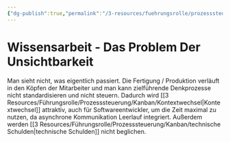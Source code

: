 ```yaml
---
{"dg-publish":true,"permalink":"/3-resources/fuehrungsrolle/prozesssteuerung/kanban/wissensarbeit/","created":"2024-04-10T13:26:28.994+02:00","updated":"2024-04-17T13:08:07.319+02:00"}
---
```



# Wissensarbeit - Das Problem Der Unsichtbarkeit

Man sieht nicht, was eigentlich passiert. Die Fertigung / Produktion verläuft in den Köpfen der Mitarbeiter und man kann zielführende Denkprozesse nicht standardisieren und nicht steuern. Dadurch wird [[3 Resources/Führungsrolle/Prozesssteuerung/Kanban/Kontextwechsel\|Kontextwechsel]] attraktiv, auch für Softwareentwickler, um die Zeit maximal zu nutzen, da asynchrone Kommunikation Leerlauf integriert. Außerdem werden [[3 Resources/Führungsrolle/Prozesssteuerung/Kanban/technische Schulden\|technische Schulden]] nicht beglichen.
